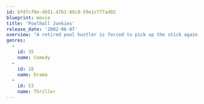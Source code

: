 ```yaml
---
id: bfd7cf0e-db51-47b1-89c8-59e1cf77ad02
blueprint: movie
title: 'Poolhall Junkies'
release_date: '2002-06-07'
overview: "A retired pool hustler is forced to pick up the stick again when his brother starts a game he can't finish."
genres:
  -
    id: 35
    name: Comedy
  -
    id: 18
    name: Drama
  -
    id: 53
    name: Thriller
---
```

